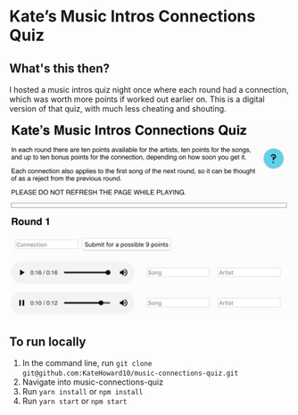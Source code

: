# Kate’s Music Intros Connections Quiz

## What's this then?
I hosted a music intros quiz night once where each round had a connection, which was worth more points if worked out earlier on. This is a digital version of that quiz, with much less cheating and shouting.

![Round 1 in action](Screenshot.png)

## To run locally

1. In the command line, run `git clone git@github.com:KateHoward10/music-connections-quiz.git`
2. Navigate into music-connections-quiz
3. Run `yarn install` or `npm install`
4. Run `yarn start` or `npm start`